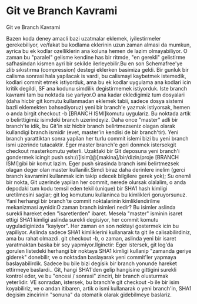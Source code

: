 # Git ve Branch Kavrami


Git ve Branch Kavrami



Bazen koda deney amacli bazi uzatmalar eklemek, iyilestirmeler gerekebiliyor, ve/fakat bu kodlama eklerinin uzun zaman almasi da mumkun, ayrica bu ek kodlar ozelliklerin ana koluna hemen de lazim olmayabiliyor. O zaman bu "paralel" gelisme kendine has bir ritmde, "en gerekli" gelistirme safhasindan kismen ayri bir sekilde ilerleyebilir.Bu en son Schemafree'ye zlib sıkıstırma (compression) destegi eklerken basimiza geldi. Bir gunluk bir calisma sonrasi hala yapilacak is vardi, bu calismayi kaybetmek istemedik, kodlari commit etmek istiyorduk, ama bu ek kodlar uygulama ana kodlari icin kritik degildi, SF ana kodunu simdilik degistirmemek istiyorduk. Iste branch kavrami tam bu noktada ise yariyor.O ana kadar ekledigimiz tum dosyalari (daha hicbir git komutu kullanmadan eklemek tabii, sadece dosya sistemi bazli eklemekten bahsediyoruz)  yeni bir branch'e yazmak istiyorsak, hemen o anda birgit checkout -b [BRANCH ISMI]komutu uygulariz. Bu noktada artik o belirttigimiz isimdeki branch uzerindeyiz. Daha once "master" adli bir branch'te idik, bu Git'in siz hicbir branch belirtmezseniz olagan olarak kullandigi branch ismidir (evet, master'in kendisi de bir branch'tir). Yeni branch yarattiktan sonra yapilan her turlu commit islemi bizi bu yeni branch ismi uzerinde tutacaktir. Eger master branch'e geri donmek istersekgit checkout masterkomutu yeterli. Uzaktaki bir Git deposuna yeni branch'i gondermek icingit push ssh://[isim]@[makina]/bir/dizin/proje [BRANCH ISMI]gibi bir komut lazim. Eger push sirasinda branch ismi belirtmezsek olagan deger olan master kullanilir.Simdi biraz daha derinlere inelim (gerci branch kavramini kullanmak icin takip edecek bilgilere gerek yok); Su onemli bir nokta, Git uzerinde yapilan her commit, nerede olursak olalalim, o anda depodaki tum kodu temsil eden tekil (unique) bir SHA1 hash kimligi uretilmesini saglar; git log komutunu kullaninca bu kimlikleri goruyorsunuz. Yani herhangi bir branch'te commit noktalarinin kimliklendirilme mekanizmasi aynidir.O zaman branch isimleri nedir? Bu isimler aslinda surekli hareket eden "isaretlerden" ibaret. Mesela "master" isminin isaret ettigi SHA1 kimligi aslinda surekli degisiyor, her commit komutu uyguladiginizda "kayiyor". Her zaman en son noktayi gostermek icin bu yapiliyor. Aslinda sadece SHA1 kimliklerini kullanarak ta git ile calisabilirdiniz, ama bu rahat olmazdi. git checkout -b, o zaman, aslinda yeni bir isaret yaratmaktan baska bir sey yapmiyor.Ilginctir: Eger istersek, git log'da gorulen listedeki herhangi bir noktaya SHA1 kimligi kullanip "zamanda geriye giderek" donebilir, ve o noktadan baslayarak yeni commit'ler yapmaya baslayabilirdik. Sadece bu bile bizi degisik bir branch yonunde hareket ettirmeye baslardi.. Git, hangi SHA1'den gelip hangisine gittigini surekli kontrol eder, ve bu "oncesi / sonrasi" zinciri, bir branch olusturmak yeterlidir. VE sonradan, istersek, bu branch'e git checkout -b ile bir isim koyabiliriz, ve o andan itibaren, artik o ismi kullanarak o yeni branch'in, SHA1 degisim zincirinin "sonuna" da otomatik olarak gidebilmeye baslariz.




